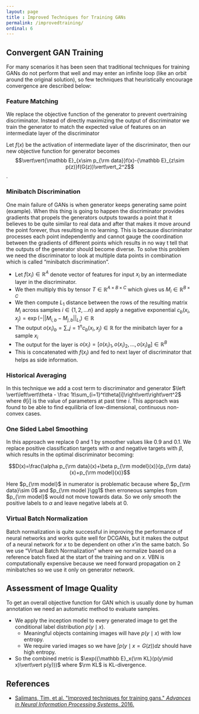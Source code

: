 ```yaml
---
layout: page
title : Improved Techniques for Training GANs
permalink: /improvedtraining/
ordinal: 6
---
```


## Convergent GAN Training

For many scenarios it has been seen that traditional techniques for training GANs do not perform that well and may enter an infinite loop (like an orbit around the original solution), so few techniques that heuristically encourage convergence are described below:

### Feature Matching

We replace the objective function of the generator to prevent overtraining discriminator. Instead of directly maximizing the output of discriminator we train the generator to match the expected value of features on an intermediate layer of the discriminator

Let $f(x)​$ be the activation of intermediate layer of the discriminator, then our new objective function for generator becomes $$\vert\vert{\mathbb E}_{x\sim p_{\rm data}}f(x)-{\mathbb E}_{z\sim p(z)}f(G(z))\vert\vert_2^2​$$.

### Minibatch Discrimination

One main failure of GANs is when generator keeps generating same point (example). When this thing is going to happen the discriminator provides gradients that propels the generators outputs towards a point that it believes to be quite similar to real data and after that makes it move around the point forever, thus resulting in no learning. This is because discriminator processes each point independently and cannot gauge the coordination between the gradients of different points which results in no way t tell that the outputs of the generator should become diverse. To solve this problem we need the discriminator to look at multiple data points in combination which is called “minibatch discrimination”.

- Let $f(x_i)\in\mathbb R^A$ denote vector of features for input $x_i$ by an intermediate layer in the discriminator.
- We then multiply this by tensor $T\in\mathbb R^{A\times B\times C}$ which gives us $M_i\in\mathbb R^{B\times C}$
- We then compute $L_1$ distance between the rows of the resulting matrix $M_i$ across samples $i\in\{1,2,\ldots n\}$ and apply a negative exponential $c_b(x_i, x_j)=\exp (-\vert\vert M_{i,b}-M_{j, b}\vert\vert_{L_1})\in {\mathbb R}$ 
- The output $o(x_i)_b=\sum\limits\_{j=1}^nc_b(x_i, x_j)\in {\mathbb R}$ for the minibatch layer for a sample $x_i$
- The output for the layer is $o(x_i)=[o(x_i)_1,o(x_i)_2,\ldots,o(x_i)_B]\in\mathbb R^B​$
- This is concatenated with $f(x_i)$ and fed to next layer of discriminator that helps as side information.

### Historical Averaging

In this technique we add a cost term to discriminator and generator $\left \vert\left\vert\theta - \frac 1t\sum_{i=1}^t\theta[i]\right\vert\right\vert^2​$ where $\theta[i]​$ is the value of parameters at past time $i​$. This approach was found to be able to find equilibria of low-dimensional, continuous non-convex cases.

### One Sided Label Smoothing

In this approach we replace $0$ and $1$ by smoother values like $0.9$ and $0.1$. We replace positive classification targets with $\alpha$ and negative targets with $\beta$, which results in the optimal discriminator becoming:

$$D(x)=\frac{\alpha p_{\rm data}(x)+\beta p_{\rm model}(x)}{p_{\rm data}(x)+p_{\rm model}(x)}$$

Here $p_{\rm model}$ in numerator is problematic because where $p_{\rm data}\sim 0$ and $p_{\rm model }\gg1$ then erroneous samples from $p_{\rm model}$ would not move towards data. So we only smooth the positive labels to $\alpha$ and leave negative labels at $0$.

### Virtual Batch Normalization

Batch normalization is quite successful in improving the performance of neural networks and works quite well for DCGANs, but it makes the output of a neural network for $x$ to be dependent on other $x’$in the same batch. So we use “Virtual Batch Normalization” where we normalize based on a reference batch fixed at the start of the training and on $x$. VBN is computationally expensive because we need forward propagation on 2 minibatches so we use it only on generator network.

## Assessment of Image Quality

To get an overall objective function for GAN which is usually done by human annotation we need an automatic method to evaluate samples. 

- We apply the inception model to every generated image to get the conditional label distribution $p(y\mid x)​$. 
  - Meaningful objects containing images will have $p(y\mid x)​$ with low entropy.
  - We require varied images so we have $\int p\left(y\mid x=G(z)\right)dz$ should have high entropy.
- So the combined metric is $\exp({\mathbb E}_x{\rm KL}(p(y\mid x)\vert\vert p(y)))$ where $\rm KL$ is KL-divergence.

## References

- [Salimans, Tim, et al. "Improved techniques for training gans." *Advances in Neural Information Processing Systems*. 2016.](http://papers.nips.cc/paper/6124-improved-techniques-for-training-gans)